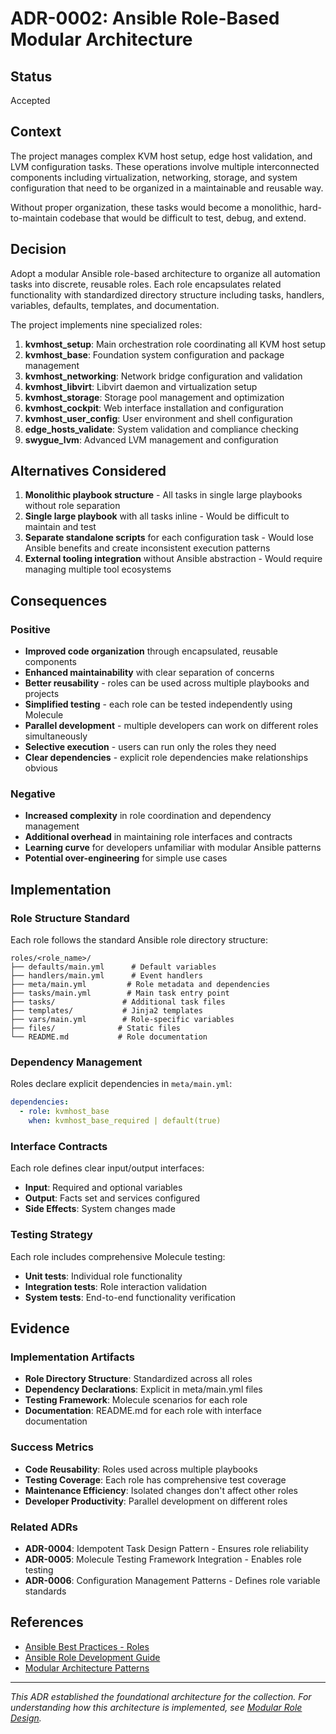 # ADR-0002: Ansible Role-Based Modular Architecture

## Status
Accepted

## Context
The project manages complex KVM host setup, edge host validation, and LVM configuration tasks. These operations involve multiple interconnected components including virtualization, networking, storage, and system configuration that need to be organized in a maintainable and reusable way. 

Without proper organization, these tasks would become a monolithic, hard-to-maintain codebase that would be difficult to test, debug, and extend.

## Decision
Adopt a modular Ansible role-based architecture to organize all automation tasks into discrete, reusable roles. Each role encapsulates related functionality with standardized directory structure including tasks, handlers, variables, defaults, templates, and documentation.

The project implements nine specialized roles:
1. **kvmhost_setup**: Main orchestration role coordinating all KVM host setup
2. **kvmhost_base**: Foundation system configuration and package management
3. **kvmhost_networking**: Network bridge configuration and validation
4. **kvmhost_libvirt**: Libvirt daemon and virtualization setup
5. **kvmhost_storage**: Storage pool management and optimization
6. **kvmhost_cockpit**: Web interface installation and configuration
7. **kvmhost_user_config**: User environment and shell configuration
8. **edge_hosts_validate**: System validation and compliance checking
9. **swygue_lvm**: Advanced LVM management and configuration

## Alternatives Considered
1. **Monolithic playbook structure** - All tasks in single large playbooks without role separation
2. **Single large playbook** with all tasks inline - Would be difficult to maintain and test
3. **Separate standalone scripts** for each configuration task - Would lose Ansible benefits and create inconsistent execution patterns
4. **External tooling integration** without Ansible abstraction - Would require managing multiple tool ecosystems

## Consequences

### Positive
- **Improved code organization** through encapsulated, reusable components
- **Enhanced maintainability** with clear separation of concerns
- **Better reusability** - roles can be used across multiple playbooks and projects
- **Simplified testing** - each role can be tested independently using Molecule
- **Parallel development** - multiple developers can work on different roles simultaneously
- **Selective execution** - users can run only the roles they need
- **Clear dependencies** - explicit role dependencies make relationships obvious

### Negative
- **Increased complexity** in role coordination and dependency management
- **Additional overhead** in maintaining role interfaces and contracts
- **Learning curve** for developers unfamiliar with modular Ansible patterns
- **Potential over-engineering** for simple use cases

## Implementation

### Role Structure Standard
Each role follows the standard Ansible role directory structure:
```
roles/<role_name>/
├── defaults/main.yml      # Default variables
├── handlers/main.yml      # Event handlers
├── meta/main.yml         # Role metadata and dependencies
├── tasks/main.yml        # Main task entry point
├── tasks/               # Additional task files
├── templates/           # Jinja2 templates
├── vars/main.yml        # Role-specific variables
├── files/              # Static files
└── README.md           # Role documentation
```

### Dependency Management
Roles declare explicit dependencies in `meta/main.yml`:
```yaml
dependencies:
  - role: kvmhost_base
    when: kvmhost_base_required | default(true)
```

### Interface Contracts
Each role defines clear input/output interfaces:
- **Input**: Required and optional variables
- **Output**: Facts set and services configured
- **Side Effects**: System changes made

### Testing Strategy
Each role includes comprehensive Molecule testing:
- **Unit tests**: Individual role functionality
- **Integration tests**: Role interaction validation
- **System tests**: End-to-end functionality verification

## Evidence

### Implementation Artifacts
- **Role Directory Structure**: Standardized across all roles
- **Dependency Declarations**: Explicit in meta/main.yml files
- **Testing Framework**: Molecule scenarios for each role
- **Documentation**: README.md for each role with interface documentation

### Success Metrics
- **Code Reusability**: Roles used across multiple playbooks
- **Testing Coverage**: Each role has comprehensive test coverage
- **Maintenance Efficiency**: Isolated changes don't affect other roles
- **Developer Productivity**: Parallel development on different roles

### Related ADRs
- **ADR-0004**: Idempotent Task Design Pattern - Ensures role reliability
- **ADR-0005**: Molecule Testing Framework Integration - Enables role testing
- **ADR-0006**: Configuration Management Patterns - Defines role variable standards

## References
- [Ansible Best Practices - Roles](https://docs.ansible.com/ansible/latest/user_guide/playbooks_best_practices.html#directory-layout)
- [Ansible Role Development Guide](https://docs.ansible.com/ansible/latest/user_guide/playbooks_reuse_roles.html)
- [Modular Architecture Patterns](https://martinfowler.com/articles/microservices.html)

---

*This ADR established the foundational architecture for the collection. For understanding how this architecture is implemented, see [Modular Role Design](../modular-role-design.md).*
